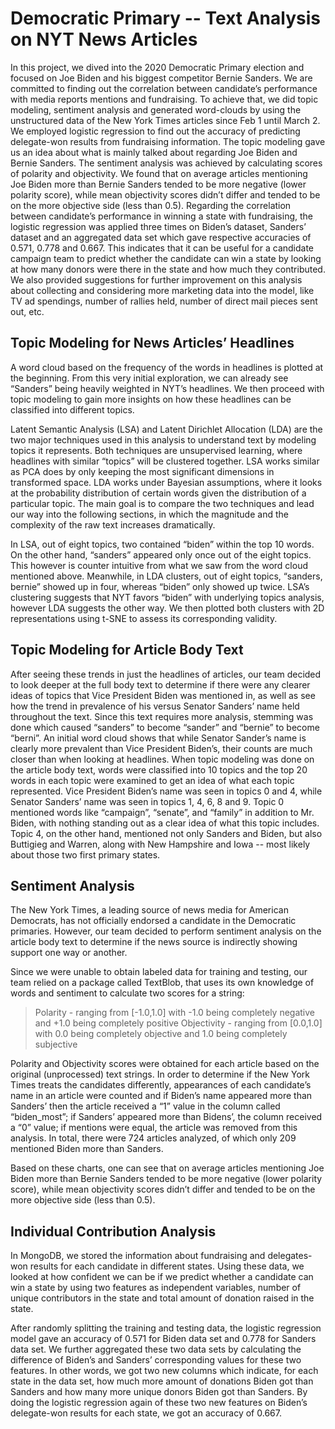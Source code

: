 # Democratic Primary -- Text Analysis on NYT News Articles

In this project, we dived into the 2020 Democratic Primary election and focused on Joe Biden and his biggest competitor Bernie Sanders. We are committed to finding out the correlation between candidate’s performance with media reports mentions and fundraising. To achieve that, we did topic modeling, sentiment analysis and generated word-clouds by using the unstructured data of the New York Times articles since Feb 1 until March 2. We employed logistic regression to find out the accuracy of predicting delegate-won results from fundraising information. 
The topic modeling gave us an idea about what is mainly talked about regarding Joe Biden and Bernie Sanders. 
The sentiment analysis was achieved by calculating scores of polarity and objectivity. We found that on average articles mentioning Joe Biden more than Bernie Sanders tended to be more negative (lower polarity score), while mean objectivity scores didn’t differ and tended to be on the more objective side (less than 0.5).
Regarding the correlation between candidate’s performance in winning a state with fundraising, the logistic regression was applied three times on Biden’s dataset, Sanders’ dataset and an aggregated data set which gave respective accuracies of  0.571, 0.778 and 0.667. This indicates that it can be useful for a candidate campaign team to predict whether the candidate can win a state by looking at how many donors were there in the state and how much they contributed. We also provided suggestions for further improvement on this analysis about collecting and considering more marketing data into the model, like TV ad spendings, number of rallies held, number of direct mail pieces sent out, etc.



## Topic Modeling for News Articles’ Headlines
A word cloud based on the frequency of the words in headlines is plotted at the beginning. From this very initial exploration, we can already see “Sanders” being heavily weighted in NYT’s headlines. We then proceed with topic modeling to gain more insights on how these headlines can be classified into different topics.

Latent Semantic Analysis (LSA) and Latent Dirichlet Allocation (LDA) are the two major techniques used in this analysis to understand text by modeling topics it represents. Both techniques are unsupervised learning, where headlines with similar “topics” will be clustered together. LSA works similar as PCA does by only keeping the most significant dimensions in transformed space. LDA works under Bayesian assumptions, where it looks at the probability distribution of certain words given the distribution of a particular topic. The main goal is to compare the two techniques and lead our way into the following sections, in which the magnitude and the complexity of the raw text increases dramatically.

In LSA, out of eight topics, two contained “biden” within the top 10 words. On the other hand, “sanders” appeared only once out of the eight topics. This however is counter intuitive from what we saw from the word cloud mentioned above. Meanwhile, in LDA clusters, out of eight topics, “sanders, bernie” showed up in four, whereas “biden” only showed up twice. LSA’s clustering suggests that NYT favors “biden” with underlying topics analysis, however LDA suggests the other way. We then plotted both clusters with 2D representations using t-SNE to assess its corresponding validity. 


## Topic Modeling for Article Body Text
After seeing these trends in just the headlines of articles, our team decided to look deeper at the full body text to determine if there were any clearer ideas of topics that Vice President Biden was mentioned in, as well as see how the trend in prevalence of his versus Senator Sanders’ name held throughout the text. Since this text requires more analysis, stemming was done which caused “sanders” to become “sander” and “bernie” to become “berni”. An initial word cloud shows that while Senator Sander’s name is clearly more prevalent than Vice President Biden’s, their counts are much closer than when looking at headlines. 
When topic modeling was done on the article body text, words were classified into 10 topics and the top 20 words in each topic were examined to get an idea of what each topic represented. Vice President Biden’s name was seen in topics 0 and 4, while Senator Sanders’ name was seen in topics 1, 4, 6, 8 and 9. Topic 0 mentioned words like “campaign”, “senate”, and “family” in addition to Mr. Biden, with nothing standing out as a clear idea of what this topic includes. Topic 4, on the other hand, mentioned not only Sanders and Biden, but also Buttigieg and Warren, along with New Hampshire and Iowa -- most likely about those two first primary states.

## Sentiment Analysis
The New York Times, a leading source of news media for American Democrats, has not officially endorsed a candidate in the Democratic primaries. However, our team decided to perform sentiment analysis on the article body text to determine if the news source is indirectly showing support one way or another. 

Since we were unable to obtain labeled data for training and testing, our team relied on a package called TextBlob, that uses its own knowledge of words and sentiment to calculate two scores for a string: 
 > Polarity - ranging from [-1.0,1.0] with -1.0 being completely negative and +1.0 being completely positive
 > Objectivity - ranging from [0.0,1.0]  with 0.0 being completely objective and 1.0 being completely subjective

Polarity and Objectivity scores were obtained for each article based on the original (unprocessed) text strings. In order to determine if the New York Times treats the candidates differently, appearances of each candidate’s name in an article were counted and if Biden’s name appeared more than Sanders’ then the article received a “1” value in the column called “biden_most”; if Sanders’ appeared more than Bidens’, the column received a “0” value; if mentions were equal, the article was removed from this analysis. In total, there were 724 articles analyzed, of which only 209 mentioned Biden more than Sanders. 

Based on these charts, one can see that on average articles mentioning Joe Biden more than Bernie Sanders tended to be more negative (lower polarity score), while mean objectivity scores didn’t differ and tended to be on the more objective side (less than 0.5). 

## Individual Contribution Analysis
In MongoDB, we stored the information about fundraising and delegates-won results for each candidate in different states. Using these data, we looked at how confident we can be if we predict whether a candidate can win a state by using two features as independent variables, number of unique contributors in the state and total amount of donation raised in the state.

After randomly splitting the training and testing data, the logistic regression model gave an accuracy of 0.571 for Biden data set and 0.778 for Sanders data set. We further aggregated these two data sets by calculating the difference of Biden’s and Sanders’ corresponding values for these two features. In other words, we got two new columns which indicate, for each state in the data set, how much more amount of donations Biden got than Sanders and how many more unique donors Biden got than Sanders. By doing the logistic regression again of these two new features on Biden’s delegate-won results for each state, we got an accuracy of 0.667.
